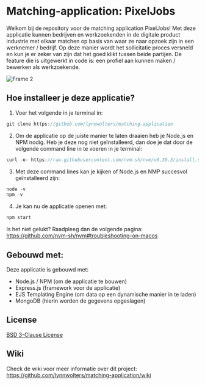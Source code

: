# Matching-application: PixelJobs

Welkom bij de repository voor de matching application PixelJobs! Met deze applicatie kunnen bedrijven en werkzoekenden in de digitale product industrie met elkaar matchen op basis van waar ze naar opzoek zijn in een werknemer / bedrijf. Op deze manier wordt het sollicitatie proces versneld en kun je er zeker van zijn dat het goed klikt tussen beide partijen. De feature die is uitgewerkt in code is: een profiel aan kunnen maken / bewerken als werkzoekende.

![Frame 2](https://user-images.githubusercontent.com/47858242/225268858-9b2a35f9-b482-45f1-b700-368a87be3fc3.jpg)

## Hoe installeer je deze applicatie?

1. Voer het volgende in je terminal in:

```js
git clone https://github.com/lynnwolters/matching-application
```

2. Om de applicatie op de juiste manier te laten draaien heb je Node.js en NPM nodig. Heb je deze nog niet geïnstalleerd, dan doe je dat door de volgende command line in te voeren in je terminal: 

```js
curl -o- https://raw.githubusercontent.com/nvm-sh/nvm/v0.39.3/install.sh | bash
```

3. Met deze command lines kan je kijken of Node.js en NMP succesvol geïnstalleerd zijn:

```js
node -v 
npm -v 
```

4. Je kan nu de applicatie openen met:

```js
npm start
```

Is het niet gelukt? Raadpleeg dan de volgende pagina:
https://github.com/nvm-sh/nvm#troubleshooting-on-macos

## Gebouwd met:

Deze applicatie is gebouwd met:

* Node.js / NPM (om de applicatie te bouwen)
* Express.js (framework voor de applicatie)
* EJS Templating Engine (om data op een dynamische manier in te laden)
* MongoDB (hierin worden de gegevens opgeslagen)

## License

[BSD 3-Clause License](https://github.com/lynnwolters/matching-application/blob/main/LICENSE.md)

## Wiki

Check de wiki voor meer informatie over dit project:
https://github.com/lynnwolters/matching-application/wiki
